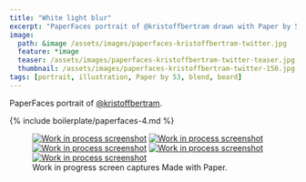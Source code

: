 ```yaml
---
title: "White light blur"
excerpt: "PaperFaces portrait of @kristoffbertram drawn with Paper by 53 on an iPad."
image: 
  path: &image /assets/images/paperfaces-kristoffbertram-twitter.jpg 
  feature: *image
  teaser: /assets/images/paperfaces-kristoffbertram-twitter-teaser.jpg
  thumbnail: /assets/images/paperfaces-kristoffbertram-twitter-150.jpg
tags: [portrait, illustration, Paper by 53, blend, beard]
---
```


PaperFaces portrait of [@kristoffbertram](https://twitter.com/kristoffbertram).

{% include boilerplate/paperfaces-4.md %}

<figure class="third">
  <a href="/assets/images/paperfaces-kristoffbertram-process-1-lg.jpg"><img src="/assets/images/paperfaces-kristoffbertram-process-1-600.jpg" alt="Work in process screenshot"></a>
  <a href="/assets/images/paperfaces-kristoffbertram-process-2-lg.jpg"><img src="/assets/images/paperfaces-kristoffbertram-process-2-600.jpg" alt="Work in process screenshot"></a>
  <a href="/assets/images/paperfaces-kristoffbertram-process-3-lg.jpg"><img src="/assets/images/paperfaces-kristoffbertram-process-3-600.jpg" alt="Work in process screenshot"></a>
  <a href="/assets/images/paperfaces-kristoffbertram-process-4-lg.jpg"><img src="/assets/images/paperfaces-kristoffbertram-process-4-600.jpg" alt="Work in process screenshot"></a>
  <a href="/assets/images/paperfaces-kristoffbertram-process-5-lg.jpg"><img src="/assets/images/paperfaces-kristoffbertram-process-5-600.jpg" alt="Work in process screenshot"></a>
  <figcaption>Work in progress screen captures Made with Paper.</figcaption>
</figure>
